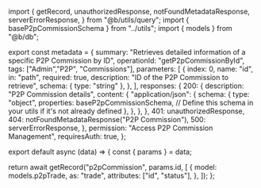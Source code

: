 import {
  getRecord,
  unauthorizedResponse,
  notFoundMetadataResponse,
  serverErrorResponse,
} from "@b/utils/query";
import { baseP2pCommissionSchema } from "../utils";
import { models } from "@b/db";

export const metadata = {
  summary: "Retrieves detailed information of a specific P2P Commission by ID",
  operationId: "getP2pCommissionById",
  tags: ["Admin","P2P", "Commissions"],
  parameters: [
    {
      index: 0,
      name: "id",
      in: "path",
      required: true,
      description: "ID of the P2P Commission to retrieve",
      schema: { type: "string" },
    },
  ],
  responses: {
    200: {
      description: "P2P Commission details",
      content: {
        "application/json": {
          schema: {
            type: "object",
            properties: baseP2pCommissionSchema, // Define this schema in your utils if it's not already defined
          },
        },
      },
    },
    401: unauthorizedResponse,
    404: notFoundMetadataResponse("P2P Commission"),
    500: serverErrorResponse,
  },
  permission: "Access P2P Commission Management",
  requiresAuth: true,
};

export default async (data) => {
  const { params } = data;

  return await getRecord("p2pCommission", params.id, [
    {
      model: models.p2pTrade,
      as: "trade",
      attributes: ["id", "status"],
    },
  ]);
};
